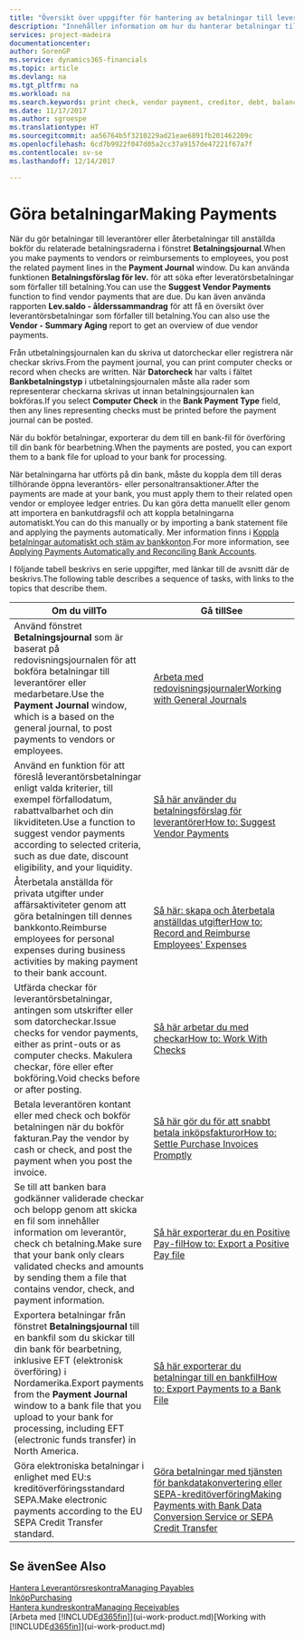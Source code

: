 ```yaml
---
title: "Översikt över uppgifter för hantering av betalningar till leverantörer | Microsoft Docs"
description: "Innehåller information om hur du hanterar betalningar till leverantörer och fordringsägare, inklusive bokför betalningsraderna och få en översikt över saldot som förfaller."
services: project-madeira
documentationcenter: 
author: SorenGP
ms.service: dynamics365-financials
ms.topic: article
ms.devlang: na
ms.tgt_pltfrm: na
ms.workload: na
ms.search.keywords: print check, vendor payment, creditor, debt, balance due, AP
ms.date: 11/17/2017
ms.author: sgroespe
ms.translationtype: HT
ms.sourcegitcommit: aa56764b5f3210229ad21eae6891fb201462209c
ms.openlocfilehash: 6cd7b9922f047d05a2cc37a9157de47221f67a7f
ms.contentlocale: sv-se
ms.lasthandoff: 12/14/2017

---
```

# <a name="making-payments"></a><span data-ttu-id="abc6e-103">Göra betalningar</span><span class="sxs-lookup"><span data-stu-id="abc6e-103">Making Payments</span></span>
<span data-ttu-id="abc6e-104">När du gör betalningar till leverantörer eller återbetalningar till anställda bokför du relaterade betalningsraderna i fönstret **Betalningsjournal**.</span><span class="sxs-lookup"><span data-stu-id="abc6e-104">When you make payments to vendors or reimbursements to employees, you post the related payment lines in the **Payment Journal** window.</span></span> <span data-ttu-id="abc6e-105">Du kan använda funktionen **Betalningsförslag för lev.** för att söka efter leveratörsbetalningar som förfaller till betalning.</span><span class="sxs-lookup"><span data-stu-id="abc6e-105">You can use the **Suggest Vendor Payments** function to find vendor payments that are due.</span></span> <span data-ttu-id="abc6e-106">Du kan även använda rapporten **Lev.saldo - ålderssammandrag** för att få en översikt över leverantörsbetalningar som förfaller till betalning.</span><span class="sxs-lookup"><span data-stu-id="abc6e-106">You can also use the **Vendor - Summary Aging** report to get an overview of due vendor payments.</span></span>

<span data-ttu-id="abc6e-107">Från utbetalningsjournalen kan du skriva ut datorcheckar eller registrera när checkar skrivs.</span><span class="sxs-lookup"><span data-stu-id="abc6e-107">From the payment journal, you can print computer checks or record when checks are written.</span></span> <span data-ttu-id="abc6e-108">När **Datorcheck** har valts i fältet **Bankbetalningstyp** i utbetalningsjournalen måste alla rader som representerar checkarna skrivas ut innan betalningsjournalen kan bokföras.</span><span class="sxs-lookup"><span data-stu-id="abc6e-108">If you select **Computer Check** in the **Bank Payment Type** field, then any lines representing checks must be printed before the payment journal can be posted.</span></span>

<span data-ttu-id="abc6e-109">När du bokför betalningar, exporterar du dem till en bank-fil för överföring till din bank för bearbetning.</span><span class="sxs-lookup"><span data-stu-id="abc6e-109">When the payments are posted, you can export them to a bank file for upload to your bank for processing.</span></span>

<span data-ttu-id="abc6e-110">När betalningarna har utförts på din bank, måste du koppla dem till deras tillhörande öppna leverantörs- eller personaltransaktioner.</span><span class="sxs-lookup"><span data-stu-id="abc6e-110">After the payments are made at your bank, you must apply them to their related open vendor or employee ledger entries.</span></span> <span data-ttu-id="abc6e-111">Du kan göra detta manuellt eller genom att importera en bankutdragsfil och att koppla betalningarna automatiskt.</span><span class="sxs-lookup"><span data-stu-id="abc6e-111">You can do this manually or by importing a bank statement file and applying the payments automatically.</span></span> <span data-ttu-id="abc6e-112">Mer information finns i [Koppla betalningar automatiskt och stäm av bankkonton](receivables-apply-payments-auto-reconcile-bank-accounts.md).</span><span class="sxs-lookup"><span data-stu-id="abc6e-112">For more information, see [Applying Payments Automatically and Reconciling Bank Accounts](receivables-apply-payments-auto-reconcile-bank-accounts.md).</span></span>

<span data-ttu-id="abc6e-113">I följande tabell beskrivs en serie uppgifter, med länkar till de avsnitt där de beskrivs.</span><span class="sxs-lookup"><span data-stu-id="abc6e-113">The following table describes a sequence of tasks, with links to the topics that describe them.</span></span>

| <span data-ttu-id="abc6e-114">Om du vill</span><span class="sxs-lookup"><span data-stu-id="abc6e-114">To</span></span> | <span data-ttu-id="abc6e-115">Gå till</span><span class="sxs-lookup"><span data-stu-id="abc6e-115">See</span></span> |
| --- | --- |
|<span data-ttu-id="abc6e-116">Använd fönstret **Betalningsjournal** som är baserat på redovisningsjournalen för att bokföra betalningar till leverantörer eller medarbetare.</span><span class="sxs-lookup"><span data-stu-id="abc6e-116">Use the **Payment Journal** window, which is a based on the general journal, to post payments to vendors or employees.</span></span>|[<span data-ttu-id="abc6e-117">Arbeta med redovisningsjournaler</span><span class="sxs-lookup"><span data-stu-id="abc6e-117">Working with General Journals</span></span>](ui-work-general-journals.md)|
| <span data-ttu-id="abc6e-118">Använd en funktion för att föreslå leverantörsbetalningar enligt valda kriterier, till exempel förfallodatum, rabattvalbarhet och din likviditeten.</span><span class="sxs-lookup"><span data-stu-id="abc6e-118">Use a function to suggest vendor payments according to selected criteria, such as due date, discount eligibility, and your liquidity.</span></span> |[<span data-ttu-id="abc6e-119">Så här använder du betalningsförslag för leverantörer</span><span class="sxs-lookup"><span data-stu-id="abc6e-119">How to: Suggest Vendor Payments</span></span>](payables-how-suggest-vendor-payments.md) |
|<span data-ttu-id="abc6e-120">Återbetala anställda för privata utgifter under affärsaktiviteter genom att göra betalningen till dennes bankkonto.</span><span class="sxs-lookup"><span data-stu-id="abc6e-120">Reimburse employees for personal expenses during business activities by making payment to their bank account.</span></span>|[<span data-ttu-id="abc6e-121">Så här: skapa och återbetala anställdas utgifter</span><span class="sxs-lookup"><span data-stu-id="abc6e-121">How to: Record and Reimburse Employees' Expenses</span></span>](finance-how-record-reimburse-employee-expenses.md)|
| <span data-ttu-id="abc6e-122">Utfärda checkar för leverantörsbetalningar, antingen som utskrifter eller som datorcheckar.</span><span class="sxs-lookup"><span data-stu-id="abc6e-122">Issue checks for vendor payments, either as print-outs or as computer checks.</span></span> <span data-ttu-id="abc6e-123">Makulera checkar, före eller efter bokföring.</span><span class="sxs-lookup"><span data-stu-id="abc6e-123">Void checks before or after posting.</span></span> |[<span data-ttu-id="abc6e-124">Så här arbetar du med checkar</span><span class="sxs-lookup"><span data-stu-id="abc6e-124">How to: Work With Checks</span></span>](payables-how-work-checks.md) |
| <span data-ttu-id="abc6e-125">Betala leverantören kontant eller med check och bokför betalningen när du bokför fakturan.</span><span class="sxs-lookup"><span data-stu-id="abc6e-125">Pay the vendor by cash or check, and post the payment when you post the invoice.</span></span> |[<span data-ttu-id="abc6e-126">Så här gör du för att snabbt betala inköpsfakturor</span><span class="sxs-lookup"><span data-stu-id="abc6e-126">How to: Settle Purchase Invoices Promptly</span></span>](finance-how-to-settle-purchase-invoices-promptly.md) |
| <span data-ttu-id="abc6e-127">Se till att banken bara godkänner validerade checkar och belopp genom att skicka en fil som innehåller information om leverantör, check ch betalning.</span><span class="sxs-lookup"><span data-stu-id="abc6e-127">Make sure that your bank only clears validated checks and amounts by sending them a file that contains vendor, check, and payment information.</span></span> |[<span data-ttu-id="abc6e-128">Så här exporterar du en Positive Pay-fil</span><span class="sxs-lookup"><span data-stu-id="abc6e-128">How to: Export a Positive Pay file</span></span>](finance-how-positive-pay.md) |
|<span data-ttu-id="abc6e-129">Exportera betalningar från fönstret **Betalningsjournal** till en bankfil som du skickar till din bank för bearbetning, inklusive EFT (elektronisk överföring) i Nordamerika.</span><span class="sxs-lookup"><span data-stu-id="abc6e-129">Export payments from the **Payment Journal** window to a bank file that you upload to your bank for processing, including EFT (electronic funds transfer) in North America.</span></span> |[<span data-ttu-id="abc6e-130">Så här exporterar du betalningar till en bankfil</span><span class="sxs-lookup"><span data-stu-id="abc6e-130">How to: Export Payments to a Bank File</span></span>](payables-how-export-payments-bank-file.md)|
|<span data-ttu-id="abc6e-131">Göra elektroniska betalningar i enlighet med EU:s kreditöverföringsstandard SEPA.</span><span class="sxs-lookup"><span data-stu-id="abc6e-131">Make electronic payments according to the EU SEPA Credit Transfer standard.</span></span>|[<span data-ttu-id="abc6e-132">Göra betalningar med tjänsten för bankdatakonvertering eller SEPA-kreditöverföring</span><span class="sxs-lookup"><span data-stu-id="abc6e-132">Making Payments with Bank Data Conversion Service or SEPA Credit Transfer</span></span>](finance-make-payments-with-bank-data-conversion-service-or-sepa-credit-transfer.md)|    

## <a name="see-also"></a><span data-ttu-id="abc6e-133">Se även</span><span class="sxs-lookup"><span data-stu-id="abc6e-133">See Also</span></span>
[<span data-ttu-id="abc6e-134">Hantera Leverantörsreskontra</span><span class="sxs-lookup"><span data-stu-id="abc6e-134">Managing Payables</span></span>](payables-manage-payables.md)  
[<span data-ttu-id="abc6e-135">Inköp</span><span class="sxs-lookup"><span data-stu-id="abc6e-135">Purchasing</span></span>](purchasing-manage-purchasing.md)  
[<span data-ttu-id="abc6e-136">Hantera kundreskontra</span><span class="sxs-lookup"><span data-stu-id="abc6e-136">Managing Receivables</span></span>](receivables-manage-receivables.md)  
<span data-ttu-id="abc6e-137">[Arbeta med [!INCLUDE[d365fin](includes/d365fin_md.md)]](ui-work-product.md)</span><span class="sxs-lookup"><span data-stu-id="abc6e-137">[Working with [!INCLUDE[d365fin](includes/d365fin_md.md)]](ui-work-product.md)</span></span>  

